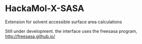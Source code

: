 # HackaMol-X-SASA
Extension for solvent accessible surface area calculations

Still under development.  the interface uses the freesasa program, http://freesasa.github.io/
